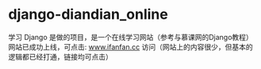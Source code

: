 # django-diandian_online
学习 Django 是做的项目，是一个在线学习网站（参考与慕课网的Django教程）
网站已成功上线，可点击: www.ifanfan.cc 访问（网站上的内容很少，但基本的逻辑都已经打通，链接均可点击）
